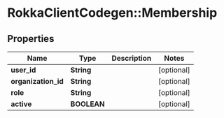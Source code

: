# RokkaClientCodegen::Membership

## Properties
Name | Type | Description | Notes
------------ | ------------- | ------------- | -------------
**user_id** | **String** |  | [optional] 
**organization_id** | **String** |  | [optional] 
**role** | **String** |  | [optional] 
**active** | **BOOLEAN** |  | [optional] 


